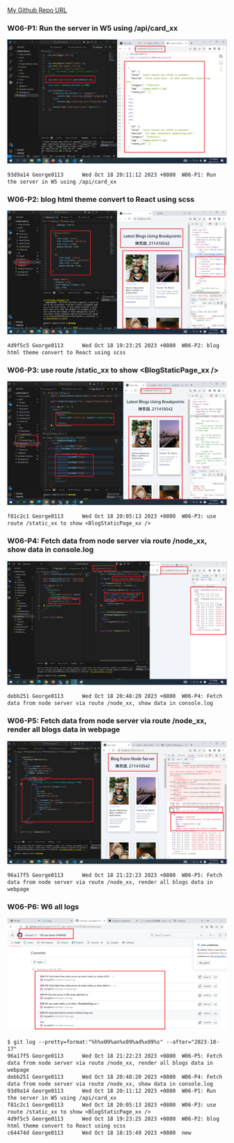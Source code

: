 [My Github Repo URL](https://github.com/George0113/1121-wp1-demo-211410542.git)

### W06-P1: Run the server in W5 using /api/card_xx

![](w06-p1.png)

```
93d9a14 George0113      Wed Oct 18 20:11:12 2023 +0800  W06-P1: Run the server in W5 using /api/card_xx
```

### W06-P2: blog html theme convert to React using scss

![](w06-p2.png)

```
4d9f5c5 George0113      Wed Oct 18 19:23:25 2023 +0800  W06-P2: blog html theme convert to React using scss
```

### W06-P3: use route /static_xx to show <BlogStaticPage_xx />

![](w06-p3.png)

```
f81c2c1 George0113      Wed Oct 18 20:05:13 2023 +0800  W06-P3: use route /static_xx to show <BlogStaticPage_xx />
```

### W06-P4: Fetch data from node server via route /node_xx, show data in console.log

![](w06-p4.png)

```
debb251 George0113      Wed Oct 18 20:48:20 2023 +0800  W06-P4: Fetch data from node server via route /node_xx, show data in console.log
```

### W06-P5: Fetch data from node server via route /node_xx, render all blogs data in webpage

![](w06-p5.png)

```
96a17f5 George0113      Wed Oct 18 21:22:23 2023 +0800  W06-P5: Fetch data from node server via route /node_xx, render all blogs data in webpage
```

### W06-P6: W6 all logs

![](w06-p6.png)

```
$ git log --pretty=format:"%h%x09%an%x09%ad%x09%s" --after="2023-10-17"
96a17f5 George0113      Wed Oct 18 21:22:23 2023 +0800  W06-P5: Fetch data from node server via route /node_xx, render all blogs data in webpage
debb251 George0113      Wed Oct 18 20:48:20 2023 +0800  W06-P4: Fetch data from node server via route /node_xx, show data in console.log
93d9a14 George0113      Wed Oct 18 20:11:12 2023 +0800  W06-P1: Run the server in W5 using /api/card_xx
f81c2c1 George0113      Wed Oct 18 20:05:13 2023 +0800  W06-P3: use route /static_xx to show <BlogStaticPage_xx />
4d9f5c5 George0113      Wed Oct 18 19:23:25 2023 +0800  W06-P2: blog html theme convert to React using scss
c64474d George0113      Wed Oct 18 18:15:49 2023 +0800  new
```
